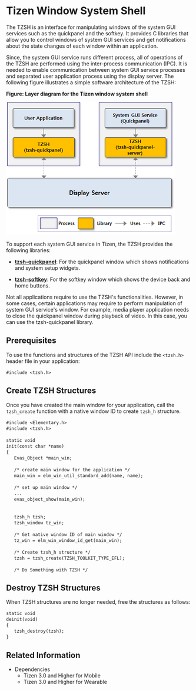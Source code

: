 # Tizen Window System Shell


The TZSH is an interface for manipulating windows of the system GUI services such as the quickpanel and the softkey. It provides C libraries that allow you to control windows of system GUI services and get notifications about the state changes of each window within an application.

Since, the system GUI service runs different process, all of operations of the TZSH are performed using the inter-process communication (IPC). It is needed to enable communication between system GUI service processes and separated user application process using the display server. The following figure illustrates a simple software architecture of the TZSH:

**Figure: Layer diagram for the Tizen window system shell**

![Layer diagram for the Tizen window system shell](./media/tzsh_arch.png)

To support each system GUI service in Tizen, the TZSH provides the following libraries:

- **[tzsh-quickpanel](./tzsh-quickpanel.md)**: For the quickpanel window which shows notifications and system setup widgets.

- **[tzsh-softkey](./tzsh-softkey.md)**: For the softkey window which shows the device back and home buttons.

Not all applications require to use the TZSH's functionalities. However, in some cases, certain applications may require to perform manipulation of system GUI service's window. For example, media player application needs to close the quickpanel window during playback of video. In this case, you can use the tzsh-quickpanel library.


## Prerequisites

To use the functions and structures of the TZSH API include the `<tzsh.h>` header file in your application:

```
#include <tzsh.h>
```


## Create TZSH Structures
Once you have created the main window for your application, call the `tzsh_create` function with a native window ID to create `tzsh_h` structure.

```
#include <Elementary.h>
#include <tzsh.h>

static void
init(const char *name)
{
   Evas_Object *main_win;

   /* create main window for the application */
   main_win = elm_win_util_standard_add(name, name);

   /* set up main window */
   ...
   evas_object_show(main_win);


   tzsh_h tzsh;
   tzsh_window tz_win;

   /* Get native window ID of main window */
   tz_win = elm_win_window_id_get(main_win);

   /* Create tzsh_h structure */
   tzsh = tzsh_create(TZSH_TOOLKIT_TYPE_EFL);

   /* Do Something with TZSH */
```


## Destroy TZSH Structures
When TZSH structures are no longer needed, free the structures as follows:

```
static void
deinit(void)
{
   tzsh_destroy(tzsh);
}
```


## Related Information
- Dependencies
  - Tizen 3.0 and Higher for Mobile
  - Tizen 3.0 and Higher for Wearable
